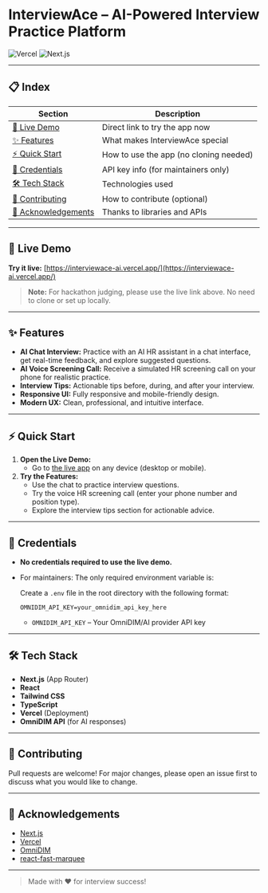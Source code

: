 # InterviewAce – AI-Powered Interview Practice Platform

![Vercel](https://img.shields.io/badge/Deployed%20on-Vercel-black?style=for-the-badge&logo=vercel)
![Next.js](https://img.shields.io/badge/Built%20with-Next.js-black?style=for-the-badge&logo=nextdotjs)

---

## 📋 Index
| Section                | Description                                      |
|------------------------|--------------------------------------------------|
| [🚀 Live Demo](#live-demo)         | Direct link to try the app now                |
| [✨ Features](#features)            | What makes InterviewAce special               |
| [⚡ Quick Start](#quick-start)      | How to use the app (no cloning needed)        |
| [🔑 Credentials](#credentials)      | API key info (for maintainers only)           |
| [🛠️ Tech Stack](#tech-stack)        | Technologies used                             |
| [🤝 Contributing](#contributing)    | How to contribute (optional)                  |
| [🙏 Acknowledgements](#acknowledgements) | Thanks to libraries and APIs                  |

---

## 🚀 Live Demo
**Try it live:** [https://interviewace-ai.vercel.app/](https://interviewace-ai.vercel.app/)

> **Note:** For hackathon judging, please use the live link above. No need to clone or set up locally.

---

## ✨ Features
- **AI Chat Interview:** Practice with an AI HR assistant in a chat interface, get real-time feedback, and explore suggested questions.
- **AI Voice Screening Call:** Receive a simulated HR screening call on your phone for realistic practice.
- **Interview Tips:** Actionable tips before, during, and after your interview.
- **Responsive UI:** Fully responsive and mobile-friendly design.
- **Modern UX:** Clean, professional, and intuitive interface.

---

## ⚡ Quick Start
1. **Open the Live Demo:**
   - Go to [the live app](https://interviewace-ai.vercel.app/) on any device (desktop or mobile).
2. **Try the Features:**
   - Use the chat to practice interview questions.
   - Try the voice HR screening call (enter your phone number and position type).
   - Explore the interview tips section for actionable advice.

---

## 🔑 Credentials
- **No credentials required to use the live demo.**
- For maintainers: The only required environment variable is:

  Create a `.env` file in the root directory with the following format:
  ```env
  OMNIDIM_API_KEY=your_omnidim_api_key_here
  ```
  - `OMNIDIM_API_KEY` – Your OmniDIM/AI provider API key

---

## 🛠️ Tech Stack
- **Next.js** (App Router)
- **React**
- **Tailwind CSS**
- **TypeScript**
- **Vercel** (Deployment)
- **OmniDIM API** (for AI responses)

---

## 🤝 Contributing
Pull requests are welcome! For major changes, please open an issue first to discuss what you would like to change.

---

## 🙏 Acknowledgements
- [Next.js](https://nextjs.org/)
- [Vercel](https://vercel.com/)
- [OmniDIM](https://omnidim.com/)
- [react-fast-marquee](https://www.npmjs.com/package/react-fast-marquee)

---

> Made with ❤️ for interview success!